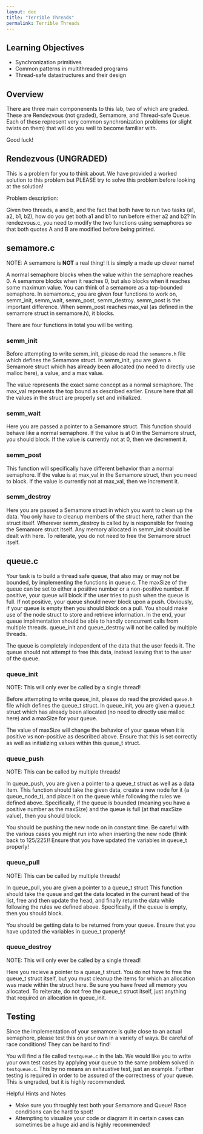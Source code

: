```yaml
---
layout: doc
title: "Terrible Threads"
permalink: Terrible Threads
---
```


## Learning Objectives

*   Synchronization primitives 
*   Common patterns in multithreaded programs
*	Thread-safe datastructures and their design

## Overview

There are three main componenents to this lab, two of which are graded. These are Rendezvous (not graded), Semamore, and Thread-safe Queue. Each of these represent very common synchronization problems (or slight twists on them) that will do you well to become familiar with. 

Good luck!

## Rendezvous (UNGRADED)

This is a problem for you to think about. We have provided a worked solution to this problem but PLEASE try to solve this problem before looking at the solution! 

Problem description:

Given two threads, a and b, and the fact that both have to run two tasks (a1, a2, b1, b2), how do you get both a1 and b1 to run before either a2 and b2? In rendezvous.c, you need to modify the two functions using semaphores so that both quotes A and B are modified before being printed.


## semamore.c

NOTE: A semamore is **NOT** a real thing! It is simply a made up clever name!

A normal semaphore blocks when the value within the semaphore reaches 0. A semamore blocks when it reaches 0, but also blocks when it reaches some maximum value. You can think of a semamore as a top-bounded semaphore. In semamore.c, you are given four functions to work on, semm_init, semm_wait, semm_post, semm_destroy. semm_post is the important difference. When semm_post reaches max_val (as defined in the semamore struct in semamore.h), it blocks.

There are four functions in total you will be writing.

### semm_init

Before attempting to write semm_init, please do read the `semamore.h` file which defines the Semamore struct. In semm_init, you are given a Semamore struct which has already been allocated (no need to directly use malloc here), a value, and a max value.

The value represents the exact same concept as a normal semaphore. The max_val represents the top bound as described earlier. Ensure here that all the values in the struct are properly set and initialized.

### semm_wait

Here you are passed a pointer to a Semamore struct. This function should behave like a normal semaphore. If the value is at 0 in the Semamore struct, you should block. If the value is currently not at 0, then we decrement it. 

### semm_post

This function will specifically have different behavior than a normal semaphore. If the value is at max_val in the Semamore struct, then you need to block. If the value is currently not at max_val, then we increment it.


### semm_destroy

Here you are passed a Semamore struct in which you want to clean up the data. You only have to cleanup members of the struct here, rather than the struct itself. Wherever semm_destroy is called by is responsible for freeing the Semamore struct itself. Any memory allocated in semm_init should be dealt with here. To reiterate, you do not need to free the Semamore struct itself.

## queue.c

Your task is to build a thread safe queue, that also may or may not be bounded, by implementing the functions in queue.c. The maxSize of the queue can be set to either a positive number or a non-positive number. If positive, your queue will block if the user tries to push when the queue is full. If not positive, your queue should never block upon a push. Obviously, if your queue is empty then you should block on a pull. You should make use of the node struct to store and retrieve information. In the end, your queue implimentation should be able to handly concurrent calls from multiple threads. queue_init and queue_destroy will not be called by multiple threads.

The queue is completely independent of the data that the user feeds it. The queue should not attempt to free this data, instead leaving that to the user of the queue.

### queue_init

NOTE: This will only ever be called by a single thread!

Before attempting to write queue_init, please do read the provided `queue.h` file which defines the queue_t struct. In queue_init, you are given a queue_t struct which has already been allocated (no need to directly use malloc here) and a maxSize for your queue.

The value of maxSize will change the behavior of your queue when it is positive vs non-positive as described above. Ensure that this is set correctly as well as initializing values within this queue_t struct.


### queue_push

NOTE: This can be called by multiple threads!

In queue_push, you are given a pointer to a queue_t struct as well as a data item. This function should take the given data, create a new node for it (a queue_node_t), and place it on the queue while following the rules we defined above. Specifically, if the queue is bounded (meaning you have a positive number as the maxSize) and the queue is full (at that maxSize value), then you should block.

You should be pushing the new node on in constant time. Be careful with the various cases you might run into when inserting the new node (think back to 125/225)! Ensure that you have updated the variables in queue_t properly!

### queue_pull

NOTE: This can be called by multiple threads!

In queue_pull, you are given a pointer to a queue_t struct This function should take the queue and get the data located in the current head of the list, free and then update the head, and finally return the data while following the rules we defined above. Specifically, if the queue is empty, then you should block.

You should be getting data to be returned from your queue. Ensure that you have updated the variables in queue_t properly!

### queue_destroy

NOTE: This will only ever be called by a single thread!

Here you recieve a pointer to a queue_t struct. You do not have to free the queue_t struct itself, but you must cleanup the items for which an allocation was made within the struct here. Be sure you have freed all memory you allocated. To reiterate, do not free the queue_t struct itself, just anything that required an allocation in queue_init.

## Testing

Since the implementation of your semamore is quite close to an actual semaphore, please test this on your own in a variety of ways. Be careful of race conditions! They can be hard to find!

You will find a file called `testqueue.c` in the lab. We would like you to write your own test cases by applying your queue to the same problem solved in `testqueue.c`. This by no means an exhaustive test, just an example. Further testing is required in order to be assured of the correctness of your queue. This is ungraded, but it is highly recommended.

Helpful Hints and Notes

*   Make sure you throughly test both your Semamore and Queue! Race conditions can be hard to spot!
*   Attempting to visualize your code or diagram it in certain cases can sometimes be a huge aid and is highly recommended!
